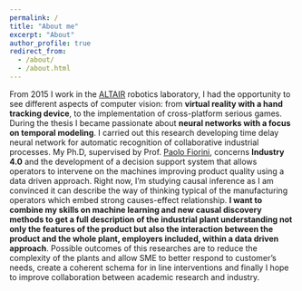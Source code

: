 ```yaml
---
permalink: /
title: "About me"
excerpt: "About"
author_profile: true
redirect_from: 
  - /about/
  - /about.html
---
```


From 2015 I work in the [ALTAIR](https://metropolis.scienze.univr.it/) robotics laboratory, I had the opportunity to see different aspects of computer vision: from **virtual reality with a hand tracking device**, to the implementation of cross-platform serious games. During the thesis I became passionate about **neural networks with a focus on temporal modeling**. I carried out this research developing time delay neural network for automatic recognition of collaborative industrial processes. 
My Ph.D, supervised by Prof. [Paolo Fiorini](https://scholar.google.com/citations?user=FsovWSkAAAAJ&hl=en), concerns **Industry 4.0** and the development of a decision support system that allows operators to intervene on the machines improving product quality using a data driven approach. Right now, I’m studying causal inference as I am convinced it can describe the way of thinking typical of the manufacturing operators which embed strong causes-effect relationship. 
**I want to combine my skills on machine learning and new causal discovery methods to get a full description of the industrial plant understanding not only the features of the product but also the interaction between the product and the whole plant, employers included, within a data driven approach**. 
Possible outcomes of this researches are to reduce the complexity of the plants and allow SME to better respond to customer’s needs, create a coherent schema for in line interventions and finally I hope to improve collaboration between academic research and industry. 


